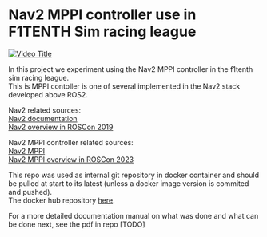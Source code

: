 # **Nav2 MPPI controller use in F1TENTH Sim racing league**
[![Video Title](https://img.youtube.com/vi/0iHc1kHdg5M/0.jpg)](https://www.youtube.com/watch?v=0iHc1kHdg5M)  

In this project we experiment using the Nav2 MPPI controller in the f1tenth sim racing league.  
This is MPPI contoller is one of several implemented in the Nav2 stack developed above ROS2.  

Nav2 related sources:  
[Nav2 documentation](https://docs.nav2.org/index.html)  
[Nav2 overview in ROSCon 2019](https://vimeo.com/378682188)  

Nav2 MPPI controller related sources:  
[Nav2 MPPI](https://docs.nav2.org/configuration/packages/configuring-mppic.html)  
[Nav2 MPPI overview in ROSCon 2023](https://vimeo.com/879001391)  

This repo was used as internal git repository in docker container and should be pulled at start to its latest (unless a docker image version is commited and pushed).  
The docker hub repository [here](https://hub.docker.com/repository/docker/ynahum/ad_f1_api/general).  

For a more detailed documentation manual on what was done and what can be done next, see the pdf in repo [TODO]
